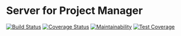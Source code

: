 # Server for Project Manager

[![Build Status](https://travis-ci.com/ismailah28/pm-server.svg?branch=develop)](https://travis-ci.com/ismailah28/pm-server)
[![Coverage Status](https://coveralls.io/repos/github/ismailah28/pm-server/badge.svg?branch=develop)](https://coveralls.io/github/ismailah28/pm-server?branch=develop)
[![Maintainability](https://api.codeclimate.com/v1/badges/7f3144031db02ca4601a/maintainability)](https://codeclimate.com/github/ismailah28/pm-server/maintainability)
[![Test Coverage](https://api.codeclimate.com/v1/badges/7f3144031db02ca4601a/test_coverage)](https://codeclimate.com/github/ismailah28/pm-server/test_coverage)

